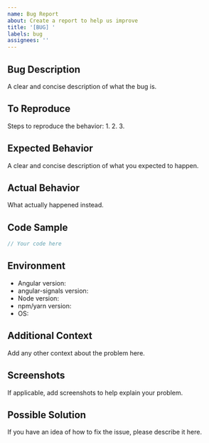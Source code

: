 ```yaml
---
name: Bug Report
about: Create a report to help us improve
title: '[BUG] '
labels: bug
assignees: ''
---
```


## Bug Description
A clear and concise description of what the bug is.

## To Reproduce
Steps to reproduce the behavior:
1. 
2. 
3. 

## Expected Behavior
A clear and concise description of what you expected to happen.

## Actual Behavior
What actually happened instead.

## Code Sample
```typescript
// Your code here
```

## Environment
- Angular version: 
- angular-signals version: 
- Node version: 
- npm/yarn version: 
- OS: 

## Additional Context
Add any other context about the problem here.

## Screenshots
If applicable, add screenshots to help explain your problem.

## Possible Solution
If you have an idea of how to fix the issue, please describe it here.
